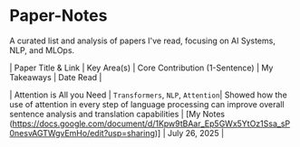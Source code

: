 # Paper-Notes
A curated list and analysis of papers I've read, focusing on AI Systems, NLP, and MLOps.

| Paper Title & Link | Key Area(s) | Core Contribution (1-Sentence) | My Takeaways | Date Read |

| Attention is All you Need | `Transformers`, `NLP`, `Attention`| Showed how the use of attention in every step of language processing can improve overall sentence analysis and translation capabilities | [My Notes (https://docs.google.com/document/d/1Kpw9tBAar_Ep5GWx5YtOz1Ssa_sP0nesvAGTWgvEmHo/edit?usp=sharing)] | July 26, 2025 |
